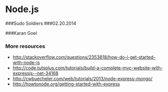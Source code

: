 Node.js
======

###Sudo Soldiers
###02.20.2014

###Karan Goel

### More resources

- http://stackoverflow.com/questions/2353818/how-do-i-get-started-with-node-js
- http://code.tutsplus.com/tutorials/build-a-complete-mvc-website-with-expressjs--net-34168
- http://cwbuecheler.com/web/tutorials/2013/node-express-mongo/
- http://howtonode.org/getting-started-with-express

